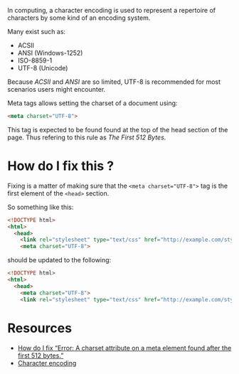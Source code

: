 In computing, a character encoding is used to represent a repertoire of characters by some kind of an encoding system.

Many exist such as:
* ACSII
* ANSI (Windows-1252)
* ISO-8859-1
* UTF-8 (Unicode)

Because *ACSII* and *ANSI* are so limited, UTF-8 is recommended for most scenarios users might encounter.

Meta tags allows setting the charset of a document using:

```html
<meta charset="UTF-8">
```

This tag is expected to be found found at the top of the head section of the page. Thus refering to this rule as *The First 512 Bytes*.

# How do I fix this ?

Fixing is a matter of making sure that the `<meta charset="UTF-8">` tag is the first element of the `<head>` section.

So something like this:

```html
<!DOCTYPE html> 
<html> 
  <head>
    <link rel="stylesheet" type="text/css" href="http://example.com/style.css" media="all" />
    <meta charset="UTF-8">
```

should be updated to the following:

```html
<!DOCTYPE html> 
<html> 
  <head>
    <meta charset="UTF-8">
    <link rel="stylesheet" type="text/css" href="http://example.com/style.css" media="all" />
```

# Resources

* [How do I fix “Error: A charset attribute on a meta element found after the first 512 bytes.”](http://stackoverflow.com/questions/18007771/how-do-i-fix-error-a-charset-attribute-on-a-meta-element-found-after-the-first)
* [Character encoding](https://en.wikipedia.org/wiki/Character_encoding)
